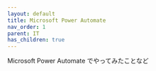 ```yaml
---
layout: default
title: Microsoft Power Automate
nav_order: 1
parent: IT
has_children: true
---
```

Microsoft Power Automate でやってみたことなど